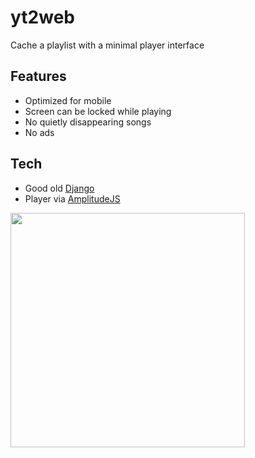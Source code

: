 # yt2web

Cache a playlist with a minimal player interface

## Features
- Optimized for mobile
- Screen can be locked while playing
- No quietly disappearing songs
- No ads

## Tech
- Good old [Django](https://www.djangoproject.com/)
- Player via [AmplitudeJS](https://521dimensions.com/open-source/amplitudejs)

<img src="https://user-images.githubusercontent.com/6052590/154583536-cfd35b8d-416f-4ba7-b11c-7f4148107812.png"  width="375"/>
